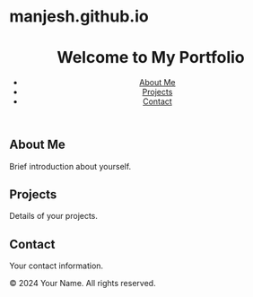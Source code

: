 # manjesh.github.io
<!DOCTYPE html>
<html lang="en">
<head>
    <meta charset="UTF-8">
    <meta name="viewport" content="width=device-width, initial-scale=1.0">
    <title>My Portfolio</title>
    <link rel="stylesheet" href="style.css">
</head>
<body>
    <header>
        <h1>Welcome to My Portfolio</h1>
        <nav>
            <ul>
                <li><a href="#about">About Me</a></li>
                <li><a href="#projects">Projects</a></li>
                <li><a href="#contact">Contact</a></li>
            </ul>
        </nav>
    </header>
    <section id="about">
        <h2>About Me</h2>
        <p>Brief introduction about yourself.</p>
    </section>
    <section id="projects">
        <h2>Projects</h2>
        <p>Details of your projects.</p>
    </section>
    <section id="contact">
        <h2>Contact</h2>
        <p>Your contact information.</p>
    </section>
    <footer>
        <p>&copy; 2024 Your Name. All rights reserved.</p>
    </footer>
    <script src="script.js"></script>
</body>
</html>
